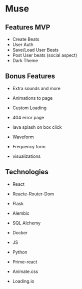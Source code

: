# Muse

## Features MVP

* Create Beats
* User Auth
* Save/Load User Beats
* Post User beats (social aspect)
* Dark Theme

## Bonus Features

* Extra sounds and more
* Animations to page
* Custom Loading
* 404 error page
  
* lava splash on box click
* Waveform
* Frequency form
* visualizations

## Technologies

* React
* Reacte-Router-Dom
* Flask
* Alembic
* SQL Alchemy
* Docker
* JS
* Python

* Prime-react
* Animate.css
* Loading.io
